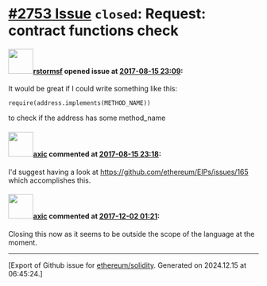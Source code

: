 # [\#2753 Issue](https://github.com/ethereum/solidity/issues/2753) `closed`: Request: contract functions check

#### <img src="https://avatars.githubusercontent.com/u/9360827?u=42570bd2ff91577e88e99c8a02f877e6e89ea014&v=4" width="50">[rstormsf](https://github.com/rstormsf) opened issue at [2017-08-15 23:09](https://github.com/ethereum/solidity/issues/2753):

It would be great if I could write something like this:

```
require(address.implements(METHOD_NAME))
```
to check if the address has some method_name 

#### <img src="https://avatars.githubusercontent.com/u/20340?v=4" width="50">[axic](https://github.com/axic) commented at [2017-08-15 23:18](https://github.com/ethereum/solidity/issues/2753#issuecomment-322615160):

I'd suggest having a look at https://github.com/ethereum/EIPs/issues/165 which accomplishes this.

#### <img src="https://avatars.githubusercontent.com/u/20340?v=4" width="50">[axic](https://github.com/axic) commented at [2017-12-02 01:21](https://github.com/ethereum/solidity/issues/2753#issuecomment-348656021):

Closing this now as it seems to be outside the scope of the language at the moment.


-------------------------------------------------------------------------------



[Export of Github issue for [ethereum/solidity](https://github.com/ethereum/solidity). Generated on 2024.12.15 at 06:45:24.]
